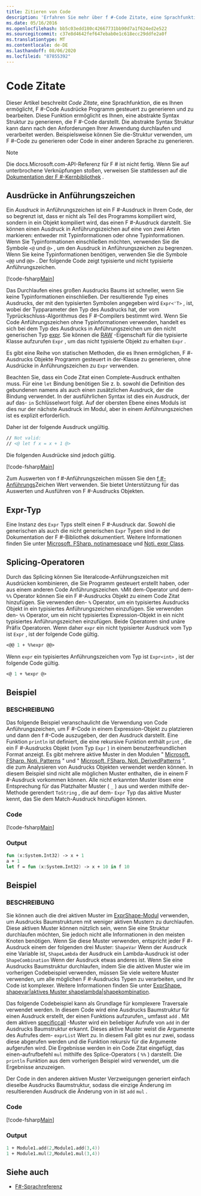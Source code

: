 ```yaml
---
title: Zitieren von Code
description: 'Erfahren Sie mehr über f #-Code Zitate, eine Sprachfunktion, die es Ihnen ermöglicht, f #-Code Ausdrücke Programm gesteuert zu generieren und zu bearbeiten.'
ms.date: 05/16/2016
ms.openlocfilehash: bb5c03edd180c42667731bb90d7a1f624ed2e522
ms.sourcegitcommit: c37e8d4642fef647ebab0e1c618ecc29ddfe2a0f
ms.translationtype: MT
ms.contentlocale: de-DE
ms.lasthandoff: 08/06/2020
ms.locfileid: "87855392"
---
```

# <a name="code-quotations"></a>Code Zitate

Dieser Artikel beschreibt *Code Zitate*, eine Sprachfunktion, die es Ihnen ermöglicht, F #-Code Ausdrücke Programm gesteuert zu generieren und zu bearbeiten. Diese Funktion ermöglicht es Ihnen, eine abstrakte Syntax Struktur zu generieren, die F #-Code darstellt. Die abstrakte Syntax Struktur kann dann nach den Anforderungen Ihrer Anwendung durchlaufen und verarbeitet werden. Beispielsweise können Sie die-Struktur verwenden, um F #-Code zu generieren oder Code in einer anderen Sprache zu generieren.

> [!NOTE]
> Die docs.Microsoft.com-API-Referenz für F # ist nicht fertig. Wenn Sie auf unterbrochene Verknüpfungen stoßen, verweisen Sie stattdessen auf die [Dokumentation der F #-Kernbibliothek](https://fsharp.github.io/fsharp-core-docs/) .

## <a name="quoted-expressions"></a>Ausdrücke in Anführungszeichen

Ein *Ausdruck* in Anführungszeichen ist ein F #-Ausdruck in Ihrem Code, der so begrenzt ist, dass er nicht als Teil des Programms kompiliert wird, sondern in ein Objekt kompiliert wird, das einen F #-Ausdruck darstellt. Sie können einen Ausdruck in Anführungszeichen auf eine von zwei Arten markieren: entweder mit Typinformationen oder ohne Typinformationen. Wenn Sie Typinformationen einschließen möchten, verwenden Sie die Symbole `<@` und `@>` , um den Ausdruck in Anführungszeichen zu begrenzen. Wenn Sie keine Typinformationen benötigen, verwenden Sie die Symbole `<@@` und `@@>` . Der folgende Code zeigt typisierte und nicht typisierte Anführungszeichen.

[!code-fsharp[Main](~/samples/snippets/fsharp/lang-ref-3/snippet501.fs)]

Das Durchlaufen eines großen Ausdrucks Baums ist schneller, wenn Sie keine Typinformationen einschließen. Der resultierende Typ eines Ausdrucks, der mit den typisierten Symbolen angegeben wird `Expr<'T>` , ist, wobei der Typparameter den Typ des Ausdrucks hat, der vom Typrückschluss-Algorithmus des F #-Compilers bestimmt wird. Wenn Sie Code Anführungszeichen ohne Typinformationen verwenden, handelt es sich bei dem Typ des Ausdrucks in Anführungszeichen um den nicht generischen Typ [expr](https://msdn.microsoft.com/library/ed6a2caf-69d4-45c2-ab97-e9b3be9bce65). Sie können die [RAW](https://msdn.microsoft.com/library/47fb94f1-e77f-4c68-aabc-2b0ba40d59c2) -Eigenschaft für die typisierte Klasse aufzurufen `Expr` , um das nicht typisierte Objekt zu erhalten `Expr` .

Es gibt eine Reihe von statischen Methoden, die es Ihnen ermöglichen, F #-Ausdrucks Objekte Programm gesteuert in der-Klasse zu generieren, ohne Ausdrücke in Anführungszeichen zu `Expr` verwenden.

Beachten Sie, dass ein Code Zitat einen Complete-Ausdruck enthalten muss. Für eine `let` Bindung benötigen Sie z. b. sowohl die Definition des gebundenen namens als auch einen zusätzlichen Ausdruck, der die Bindung verwendet. In der ausführlichen Syntax ist dies ein Ausdruck, der auf das- `in` Schlüsselwort folgt. Auf der obersten Ebene eines Moduls ist dies nur der nächste Ausdruck im Modul, aber in einem Anführungszeichen ist es explizit erforderlich.

Daher ist der folgende Ausdruck ungültig.

```fsharp
// Not valid:
// <@ let f x = x + 1 @>
```

Die folgenden Ausdrücke sind jedoch gültig.

[!code-fsharp[Main](~/samples/snippets/fsharp/lang-ref-3/snippet502.fs)]

Zum Auswerten von f #-Anführungszeichen müssen Sie den [f #-Anführungs](https://github.com/fsprojects/FSharp.Quotations.Evaluator)Zeichen Wert verwenden. Sie bietet Unterstützung für das Auswerten und Ausführen von F #-Ausdrucks Objekten.

## <a name="expr-type"></a>Expr-Typ

Eine Instanz des `Expr` Typs stellt einen F #-Ausdruck dar. Sowohl die generischen als auch die nicht generischen `Expr` Typen sind in der Dokumentation der F #-Bibliothek dokumentiert. Weitere Informationen finden Sie unter [Microsoft. FSharp. notinamespace](https://msdn.microsoft.com/visualfsharpdocs/conceptual/microsoft.fsharp.quotations-namespace-%5bfsharp%5d) und [Noti. expr Class](https://msdn.microsoft.com/visualfsharpdocs/conceptual/quotations.expr-class-%5bfsharp%5d).

## <a name="splicing-operators"></a>Splicing-Operatoren

Durch das Splicing können Sie literalcode-Anführungszeichen mit Ausdrücken kombinieren, die Sie Programm gesteuert erstellt haben, oder aus einem anderen Code Anführungszeichen. `%`Mit dem-Operator und dem- `%%` Operator können Sie ein F #-Ausdrucks Objekt zu einem Code Zitat hinzufügen. Sie verwenden den- `%` Operator, um ein typisiertes Ausdrucks Objekt in ein typisiertes Anführungszeichen einzufügen. Sie verwenden den- `%%` Operator, um ein nicht typisiertes Expression-Objekt in ein nicht typisiertes Anführungszeichen einzufügen. Beide Operatoren sind unäre Präfix Operatoren. Wenn daher `expr` ein nicht typisierter Ausdruck vom Typ ist `Expr` , ist der folgende Code gültig.

```fsharp
<@@ 1 + %%expr @@>
```

Wenn `expr` ein typisiertes Anführungszeichen vom Typ ist `Expr<int>` , ist der folgende Code gültig.

```fsharp
<@ 1 + %expr @>
```

## <a name="example"></a>Beispiel

### <a name="description"></a>BESCHREIBUNG

Das folgende Beispiel veranschaulicht die Verwendung von Code Anführungszeichen, um F #-Code in einem Expression-Objekt zu platzieren und dann den f #-Code auszugeben, der den Ausdruck darstellt. Eine Funktion `println` ist definiert, die eine rekursive Funktion enthält `print` , die ein F #-Ausdrucks Objekt (vom Typ `Expr` ) in einem benutzerfreundlichen Format anzeigt. Es gibt mehrere aktive Muster in den Modulen " [Microsoft. FSharp. Noti. Patterns](https://msdn.microsoft.com/library/093944a9-c752-403a-8983-5fcd5dbf92a4) " und " [Microsoft. FSharp. Noti. DerivedPatterns](https://msdn.microsoft.com/library/d2434a6e-ae7b-4f3d-b567-c162938bc9cd) ", die zum Analysieren von Ausdrucks Objekten verwendet werden können. In diesem Beispiel sind nicht alle möglichen Muster enthalten, die in einem F #-Ausdruck vorkommen können. Alle nicht erkannten Muster lösen eine Entsprechung für das Platzhalter Muster ( `_` ) aus und werden mithilfe der-Methode gerendert `ToString` , die auf dem- `Expr` Typ das aktive Muster kennt, das Sie dem Match-Ausdruck hinzufügen können.

### <a name="code"></a>Code

[!code-fsharp[Main](~/samples/snippets/fsharp/lang-ref-3/snippet601.fs)]

### <a name="output"></a>Output

```fsharp
fun (x:System.Int32) -> x + 1
a + 1
let f = fun (x:System.Int32) -> x + 10 in f 10
```

## <a name="example"></a>Beispiel

### <a name="description"></a>BESCHREIBUNG

Sie können auch die drei aktiven Muster im [ExprShape-Modul](https://msdn.microsoft.com/library/7685150e-2432-4d39-9338-57292eff18de) verwenden, um Ausdrucks Baumstrukturen mit weniger aktiven Mustern zu durchlaufen. Diese aktiven Muster können nützlich sein, wenn Sie eine Struktur durchlaufen möchten, Sie jedoch nicht alle Informationen in den meisten Knoten benötigen. Wenn Sie diese Muster verwenden, entspricht jeder F #-Ausdruck einem der folgenden drei Muster: `ShapeVar` Wenn der Ausdruck eine Variable ist, `ShapeLambda` der Ausdruck ein Lambda-Ausdruck ist oder `ShapeCombination` Wenn der Ausdruck etwas anderes ist. Wenn Sie eine Ausdrucks Baumstruktur durchlaufen, indem Sie die aktiven Muster wie im vorherigen Codebeispiel verwenden, müssen Sie viele weitere Muster verwenden, um alle möglichen F #-Ausdrucks Typen zu verarbeiten, und Ihr Code ist komplexer. Weitere Informationen finden Sie unter [ExprShape. shapevar&#124;aktives Muster shapelambda&#124;shapekombination](https://msdn.microsoft.com/visualfsharpdocs/conceptual/exprshape.shapevarhshapelambdahshapecombination-active-pattern-%5bfsharp%5d).

Das folgende Codebeispiel kann als Grundlage für komplexere Traversale verwendet werden. In diesem Code wird eine Ausdrucks Baumstruktur für einen Ausdruck erstellt, der einen Funktions aufzurufen,, umfasst `add` . Mit dem aktiven [specificcall](https://msdn.microsoft.com/library/05a77b21-20fe-4b9a-8e07-aa999538198d) -Muster wird ein beliebiger Aufrufe von `add` in der Ausdrucks Baumstruktur erkannt. Dieses aktive Muster weist die Argumente des Aufrufes dem- `exprList` Wert zu. In diesem Fall gibt es nur zwei, sodass diese abgerufen werden und die Funktion rekursiv für die Argumente aufgerufen wird. Die Ergebnisse werden in ein Code Zitat eingefügt, das einen-aufrufbefehl `mul` mithilfe des Splice-Operators ( `%%` ) darstellt. Die `println` Funktion aus dem vorherigen Beispiel wird verwendet, um die Ergebnisse anzuzeigen.

Der Code in den anderen aktiven Muster Verzweigungen generiert einfach dieselbe Ausdrucks Baumstruktur, sodass die einzige Änderung im resultierenden Ausdruck die Änderung von in ist `add` `mul` .

### <a name="code"></a>Code

[!code-fsharp[Main](~/samples/snippets/fsharp/lang-ref-3/snippet701.fs)]

### <a name="output"></a>Output

```fsharp
1 + Module1.add(2,Module1.add(3,4))
1 + Module1.mul(2,Module1.mul(3,4))
```

## <a name="see-also"></a>Siehe auch

- [F#-Sprachreferenz](index.md)
